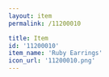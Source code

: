 ```yaml
---
layout: item
permalink: /11200010

title: Item
id: '11200010'
item_name: 'Ruby Earrings'
icon_url: '11200010.png'
---
```

